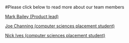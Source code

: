 #Please click below to read more about our team members

<a class="wp-block-button__link" href="https://spiritumduo.com/bio/dr-mark-a-bailey">Mark Bailey (Product lead)</a>

<a class="wp-block-button__link" href="https://spiritumduo.com/bio/dr-mark-a-bailey">Joe Channing (computer sciences placement student)</a>

<a class="wp-block-button__link" href="https://spiritumduo.com/bio/dr-mark-a-bailey">Nick Ives (computer sciences placement student)</a>
